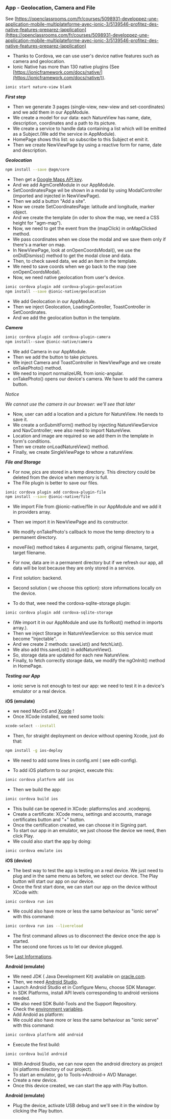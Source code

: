 ### App - Geolocation, Camera and File

See [https://openclassrooms.com/fr/courses/5098931-developpez-une-application-mobile-multiplateforme-avec-ionic-3/5139546-profitez-des-native-features-preparez-lapplication](https://openclassrooms.com/fr/courses/5098931-developpez-une-application-mobile-multiplateforme-avec-ionic-3/5139546-profitez-des-native-features-preparez-lapplication)  

- Thanks to Cordova, we can use user's device native features such as camera and geolocation.  
- Ionic Native has more than 130 native plugins (See [https://ionicframework.com/docs/native/](https://ionicframework.com/docs/native/)).  

``` bash
ionic start nature-view blank
```
***First step***  

- Then we generate 3 pages (single-view, new-view and set-coordinates) and we add them in our AppModule.  
- We create a model for our data: each NatureView has name, date, description, coordinates and a path to its picture.  
- We create a service to handle data containing a list which will be emitted as a Subject.(We add the service in AppModule).  
- HomePage shows this list: so subscribe to this Subject et emit it.  
- Then we create NewViewPage by using a reactive form for name, date and description. 

***Geolocation***  

``` bash
npm install --save @agm/core
```
- Then get a [Google Maps API key](https://developers.google.com/maps/documentation/javascript/get-api-key?hl=en#key).  
- And we add AgmCoreModule in our AppModule.  
- SetCoordinatesPage wil be shown in a modal by using ModalController (imported and injected in NewViewPage).  
- Then we add a button "Add a site".  
- Now we create SetCoordinatesPage: latitude and longitude, marker object.  
- And we create the template (in oder to show the map, we need a CSS height for "agm-map").  
- Now, we need to get the event from the (mapClick) in onMapClicked method.  
- We pass coordinates when we close the modal and we save them only if there's a marker on map.  
- In NewViewPage, look at onOpenCoordsModal(), we use the onDidDismiss() method to get the modal close and data.  
- Then, to check saved data, we add an item in the template.  
- We need to save coords when we go back to the map (see onOpenCoordsModal).  
- Now, we need native geolocation from user's device.  

``` bash
ionic cordova plugin add cordova-plugin-geolocation
npm install --save @ionic-native/geolocation
```  

- We add Geolocation in our AppModule.  
- Then we inject Geolocation, LoadingController, ToastController in SetCoordinates.  
- And we add the geolocation button in the template.  

***Camera***

``` bash
ionic cordova plugin add cordova-plugin-camera
npm install--save @ionic-native/camera
```  

- We add Camera in our AppModule.  
- Then we add the button to take pictures.  
- We inject Camera and ToastController in NewViewPage and we create onTakePhoto() method.  
- We need to import normalizeURL from ionic-angular.
- onTakePhoto() opens our device's camera. We have to add the camera button.  

*Notice*

*We cannot use the camera in our browser: we'll see that later*

- Now, user can add a location and a picture for NatureView. He needs to save it.  
- We create a onSubmitForm() method by injecting NatureViewService and NavController; wee also need to import NatureView.  
- Location and image are required so we add them in the template in form's conditions.  
- Then we create onLoadNatureView() method.  
- Finally, we create SingleViewPage to whow a natureView.  

***File and Storage***

- For now, pics are stored in a temp directory. This directory could be deleted from the device when memory is full.  
- The File plugin is better to save our files.  

``` bash
ionic cordova plugin add cordova-plugin-file
npm install --save @ionic-native/file
```  

- We import File from @ionic-native/file in our AppModule and we add it in providers array.  
- Then we import it in NewViewPage and its constructor.  
- We modify onTakePhoto's callback to move the temp directory to a permanent directory.  
- moveFile() method takes 4 arguments: path, original filename, target, target filename.  

- For now, data are in a permanent directory but if we refresh our app, all data will be lost because they are only stored in a service.  
- First solution: backend.
- Second solution ( we choose this option): store informations locally on the device.
- To do that, wee need the cordova-sqlite-storage plugin:  

``` bash
ionic cordova plugin add cordova-sqlite-storage
```  
- (We import it in our AppModule and use its forRoot() method in imports array.).  
- Then we inject Storage in NatureViewService: so this service must become "Injectable".  
- And we create 2 methods: saveList() and fetchList(). 
- We also add this.saveList() in addNatureView().  
- So, storage data are updated for each new NatureView.  
- Finally, to fetch correctly storage data, we modify the ngOnInit() method in HomePage.  

***Testing our App***

- ionic serve is not enough to test our app: we need to test it in a device's emulator or a real device.  

**iOS (emulate)**

- we need MacOS and [Xcode](https://developer.apple.com/xcode/) !  
- Once XCode installed, we need some tools:  
``` bash
xcode-select --install
```    
- Then, for straight deployment on device without opening Xcode, just do that:  
``` bash
npm install -g ios-deploy
```  

- We need to add some lines in config.xml ( see edit-config).  

- To add iOS platform to our project, execute this:  
``` bash
ionic cordova platform add ios
```  
- Then we build the app:  
``` bash
ionic cordova build ios
```  

- This build can be opened in XCode: platforms/ios and .xcodeproj.  
- Create a certificate: XCode menu, settings and accounts, manage certificates button and "+" button.  
- Once the certification created, we can choose it in Signing part.  
- To start our app in an emulator, we just choose the device we need, then click Play.  
- We could also start the app by doing:  
``` bash
ionic cordova emulate ios
```  

**iOS (device)**

- The best way to test the app is testing on a real device. We just need to plug and in the same menu as before, we select our device. The Play button will start our app on our device.  
- Once the first start done, we can start our app on the device without XCode with:  
``` bash
ionic cordova run ios
```  

- We could also have more or less the same behaviour as "ionic serve" with this command:  
``` bash
ionic cordova run ios --livereload
```  

- The first command allows us to disconnect the device once the app is started.  
- The second one forces us to let our device plugged.  

See [Last Informations](https://cordova.apache.org/docs/en/latest/guide/platforms/ios/index.html).  

**Android (emulate)**  

- We need JDK ( Java Development Kit) available on [oracle.com](https://www.oracle.com/index.html).  
- Then, we need [Android Studio](https://developer.android.com/studio/index.html).  
- Launch Android Studio et in Configure Menu, choose SDK Manager.  
- In SDK Platforms, install API levels corresponding to android versions needed.  
- We also need SDK Build-Tools and the Support Repository.  
- Check the [environment variables](https://cordova.apache.org/docs/en/latest/guide/platforms/android/index.html#setting-environment-variables).  
- Add Andoid as platform:  
- We could also have more or less the same behaviour as "ionic serve" with this command:  
``` bash
ionic cordova platform add android
```  
- Execute the first build:  
``` bash
ionic cordova build android
```  
  
- With Android Studio, we can now open the android directory as project (ni platforms directory of our project).  
- To start an emulator, go to Tools->Android-> AVD Manager.  
- Create a new device.  
- Once this device created, we can start the app with Play button.  

**Android (emulate)**    

- Plug the device, activate USB debug and we'll see it in the window by clicking the Play button.  

